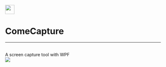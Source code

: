 
<img src="https://github.com/SeaSharpGit/ComeCapture/raw/master/ComeCapture/Resources/cut.ico" width="30" height="30"/><h1>ComeCapture</h1><hr/><br/>
A screen capture tool with WPF<br/>
<img src="https://github.com/SeaSharpGit/ComeCapture/raw/master/ComeCapture/Resources/showyou.png"/>
